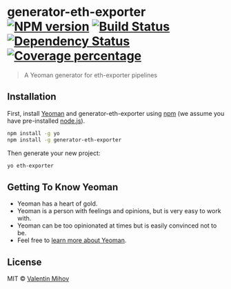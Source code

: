 # generator-eth-exporter [![NPM version][npm-image]][npm-url] [![Build Status][travis-image]][travis-url] [![Dependency Status][daviddm-image]][daviddm-url] [![Coverage percentage][coveralls-image]][coveralls-url]
> A Yeoman generator for eth-exporter pipelines

## Installation

First, install [Yeoman](http://yeoman.io) and generator-eth-exporter using [npm](https://www.npmjs.com/) (we assume you have pre-installed [node.js](https://nodejs.org/)).

```bash
npm install -g yo
npm install -g generator-eth-exporter
```

Then generate your new project:

```bash
yo eth-exporter
```

## Getting To Know Yeoman

 * Yeoman has a heart of gold.
 * Yeoman is a person with feelings and opinions, but is very easy to work with.
 * Yeoman can be too opinionated at times but is easily convinced not to be.
 * Feel free to [learn more about Yeoman](http://yeoman.io/).

## License

MIT © [Valentin Mihov](https://santiment.net)


[npm-image]: https://badge.fury.io/js/generator-eth-exporter.svg
[npm-url]: https://npmjs.org/package/generator-eth-exporter
[travis-image]: https://travis-ci.com/santiment/generator-eth-exporter.svg?branch=master
[travis-url]: https://travis-ci.com/santiment/generator-eth-exporter
[daviddm-image]: https://david-dm.org/santiment/generator-eth-exporter.svg?theme=shields.io
[daviddm-url]: https://david-dm.org/santiment/generator-eth-exporter
[coveralls-image]: https://coveralls.io/repos/santiment/generator-eth-exporter/badge.svg
[coveralls-url]: https://coveralls.io/r/santiment/generator-eth-exporter

